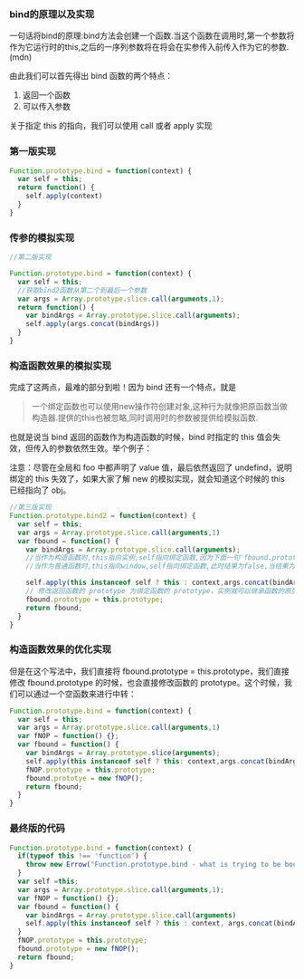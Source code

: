 ### bind的原理以及实现

一句话将bind的原理:bind方法会创建一个函数.当这个函数在调用时,第一个参数将作为它运行时的this,之后的一序列参数将在将会在实参传入前传入作为它的参数.(mdn)

由此我们可以首先得出 bind 函数的两个特点：
1. 返回一个函数
2. 可以传入参数

关于指定 this 的指向，我们可以使用 call 或者 apply 实现
### 第一版实现
```js
Function.prototype.bind = function(context) {
  var self = this;
  return function() {
    self.apply(context)
  }
}
```
### 传参的模拟实现
```js
//第二版实现

Function.prototype.bind = function(context) {
  var self = this;
  //获取bind2函数从第二个到最后一个参数
  var args = Array.prototype.slice.call(arguments,1);
  return function() {
    var bindArgs = Array.prototype.slice.call(arguments);
    self.apply(args.concat(bindArgs))
  }
}
```
### 构造函数效果的模拟实现

完成了这两点，最难的部分到啦！因为 bind 还有一个特点，就是
> 一个绑定函数也可以使用new操作符创建对象,这种行为就像把原函数当做构造器.提供的this也被忽略,同时调用时的参数被提供给模拟函数.

也就是说当 bind 返回的函数作为构造函数的时候，bind 时指定的 this 值会失效，但传入的参数依然生效。举个例子：

注意：尽管在全局和 foo 中都声明了 value 值，最后依然返回了 undefind，说明绑定的 this 失效了，如果大家了解 new 的模拟实现，就会知道这个时候的 this 已经指向了 obj。

```js
//第三版实现
Function.prototype.bind2 = function(context) {
  var self = this;
  var args = Array.prototype.slice.call(arguments,1)
  var fbound = function() {
    var bindArgs = Array.prototype.slice.call(arguments);
    //当作为构造函数时,this指向实例,self指向绑定函数,因为下面一句'fbound.prototype = this.prototype',已经修改fbound.prototype为绑定函数的prototype,此时结果为true.当结果为true时,this指向实例.
    //当作为普通函数时,this指向window,self指向绑定函数,此时结果为false,当结果为false的时候,this指向绑定的context

    self.apply(this instanceof self ? this : context,args.concat(bindArgs))
    // 修改返回函数的 prototype 为绑定函数的 prototype，实例就可以继承函数的原型中的值
    fbound.prototype = this.prototype;
    return fbound;
  }
}
```

### 构造函数效果的优化实现
但是在这个写法中，我们直接将 fbound.prototype = this.prototype，我们直接修改 fbound.prototype 的时候，也会直接修改函数的 prototype。这个时候，我们可以通过一个空函数来进行中转：

```js
Function.prototype.bind = function(context) {
  var self = this;
  var args = Array.prototype.slice.call(arguments,1)
  var fNOP = function() {};
  var fbound = function() {
    var bindArgs = Array.prototype.slice(arguments);
    self.apply(this instanceof self ? this: context,args.concat(bindArgs));
    fNOP.prototype = this.prototype;
    fbound.prototye = new fNOP();
    return fbound;
  }
}
```

### 最终版的代码  
```js
Function.prototype.bind = function(context) {
  if(typeof this !== 'function') {
    throw new Errow("Function.prototype.bind - what is trying to be bound is not callable")
  }
  var self =this;
  var args = Array.prototype.slice.call(arguments,1);
  var fNOP = function() {};
  var fbound = function() {
    var bindArgs = Array.prototype.slice.call(arguments)
    self.apply(this instanceof self ? this : context, args.concat(bindArgs));
  }
  fNOP.prototype = this.prototype;
  fbound.prototype = new fNOP();
  return fbound;
}
```